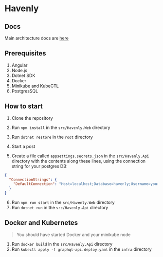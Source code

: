 # Havenly

## Docs

Main architecture docs are [here](./docs/architecture.md)

## Prerequisites

1. Angular
2. Node.js
3. Dotnet SDK
4. Docker
5. Minikube and KubeCTL
6. PostgresSQL

## How to start

1. Clone the repository
2. Run `npm install` in the `src/Havenly.Web` directory
3. Run `dotnet restore` in the `root` directory

4. Start a post
5. Create a file called `appsettings.secrets.json` in the `src/Havenly.Api` directory with the contents along these lines,
   using the connection string for your postgres DB:

```json
{
  "ConnectionStrings": {
    "DefaultConnection": "Host=localhost;Database=havenly;Username=your-user;Password=your-password"
  }
}
```

6. Run `npm run start` in the `src/Havenly.Web` directory
7. Run `dotnet run` in the `src/Havenly.Api` directory

## Docker and Kubernetes

> You should have started Docker and your minikube node

1. Run `docker build` in the `src/Havenly.Api` directory
2. Run `kubectl apply -f graphql-api.deploy.yaml` in the `infra` directory
